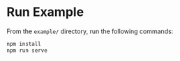 
# Run Example

From the `example/` directory, run the following commands:

```bash
npm install
npm run serve
```
